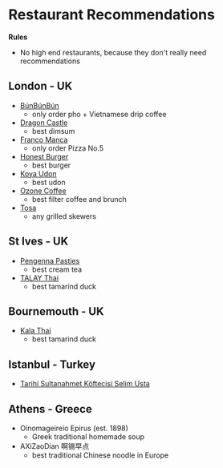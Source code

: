 # Restaurant Recommendations

**Rules**

- No high end restaurants, because they don't really need recommendations

## London - UK

- [BúnBúnBún](http://www.bunbunbun.co/)
  - only order pho + Vietnamese drip coffee
- [Dragon Castle](https://www.dragoncastlelondon.com/)
  - best dimsum
- [Franco Manca](https://www.francomanca.co.uk/)
  - only order Pizza No.5
- [Honest Burger](https://www.honestburgers.co.uk/)
  - best burger
- [Koya Udon](https://www.koya.co.uk/?www.web3389.com)
  - best udon
- [Ozone Coffee](https://ozonecoffee.co.uk/)
  - best filter coffee and brunch
- [Tosa](https://www.tosa.uk/)
  - any grilled skewers

## St Ives - UK

- [Pengenna Pasties](https://www.pengennapasties.co.uk/)
  - best cream tea
- [TALAY Thai](https://www.talay.co.uk/)
  - best tamarind duck

## Bournemouth - UK

- [Kala Thai](https://www.kala-thai.com/)
  - best tamarind duck

## Istanbul - Turkey

- [Tarihi Sultanahmet Köftecisi Selim Usta](https://www.google.com/search?q=istanbul+&tbm=lcl&ei=yA3WYamwCIWT8gK6uIrwCw&oq=istanbul+&gs_l=psy-ab.3..0i273k1j0i433i457i273k1j0i402k1j0i273k1l2j0i433i273k1j0i67k1j0i512i433k1j0i512k1l2.15829.15829.0.16157.1.1.0.0.0.0.88.88.1.1.0....0...1c.1.64.psy-ab..0.1.87....0.ctiPPDYQPQo#rlfi=hd:;si:977764276566104906;mv:%5B%5B41.01122853552672,28.985895345282792%5D,%5B41.00326186638583,28.967613481978933%5D%5D)

## Athens - Greece

- Oinomageireio Epirus (est. 1898)
  - Greek traditional homemade soup
- AXiZaoDian 啊锡早点
  - best traditional Chinese noodle in Europe
